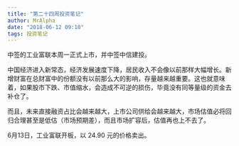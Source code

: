```yaml
---
title: "第二十四周投资笔记"
author: MrAlpha
date: "2018-06-12 09:10"
tags: 投资笔记
---
```


中签的工业富联本周一正式上市，并中签中信建投。

中国经济进入新常态，经济发展速度下降，居民收入不会像以前那样大幅增长。新增财富在总财富中的份额没有以前那么大的影响，存量越来越重要。这也就意味着，如果股市下跌、市值缩水，会造成不可逆的损伤，毕竟没有同等量级的资金去补仓了。

而且，未来直接融资占比会越来越大，上市公司供给会越来越大，市场估值必将回归合理甚至是低估（市场预期差），而且市场扩容后，估值再也上不去了。

6月13日，工业富联开板，以 24.90 元的价格卖出。
